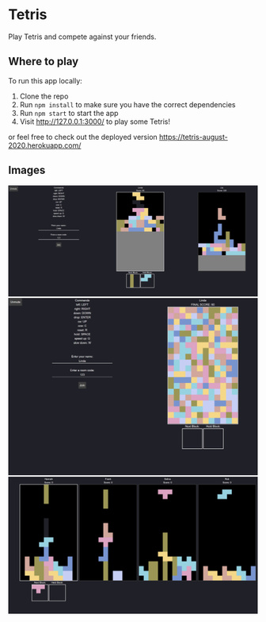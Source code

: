 # Tetris

Play Tetris and compete against your friends.

## Where to play
To run this app locally:
1. Clone the repo
2. Run `npm install` to make sure you have the correct dependencies
3. Run `npm start` to start the app
4. Visit http://127.0.0.1:3000/ to play some Tetris!

or feel free to check out the deployed version https://tetris-august-2020.herokuapp.com/

## Images
![Challenge a friend](./photos/1.png)
![Game over](./photos/2.png)
![Play with lots of friends](./photos/3.png)
